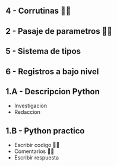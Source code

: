 ## 4 - Corrutinas 👌🏻

## 2 - Pasaje de parametros 👌🏻

## 5 - Sistema de tipos

## 6 - Registros a bajo nivel

## 1.A - Descripcion Python

- Investigacion
- Redaccion

## 1.B - Python practico

- Escribir codigo 👌🏻
- Comentarios 👌🏻
- Escribir respuesta

